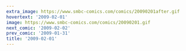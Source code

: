 ```yaml
---
extra_image: https://www.smbc-comics.com/comics/20090201after.gif
hovertext: '2009-02-01'
image: https://www.smbc-comics.com/comics/20090201.gif
next_comic: '2009-02-02'
prev_comic: '2009-01-31'
title: '2009-02-01'
---
```


